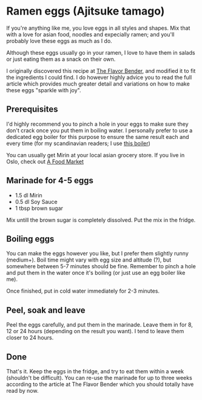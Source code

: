 

# Ramen eggs (Ajitsuke tamago)

If you're anything like me, you love eggs in all styles and shapes. Mix that with a love for asian food, noodles and expecially ramen; and you'll probably love these eggs as much as I do.

Although these eggs usually go in your ramen, I love to have them in salads or just eating them as a snack on their own.

I originally discovered this recipe at [The Flavor Bender](https://www.theflavorbender.com/ramen-eggs-ajitsuke-tamago/), and modified it to fit the ingredients I could find. I do however highly advice you to read the full article which provides much greater detail and variations on how to make these eggs "sparkle with joy". 

## Prerequisites
I'd highly recommend you to pinch a hole in your eggs to make sure they don't crack once you put them in boiling water. I personally prefer to use a dedicated egg boiler for this purpose to ensure the same result each and every time (for my scandinavian readers; I use [this boiler](https://www.obhnordica.no/matlaging/eggkokere/perfect-eggs))

You can usually get Mirin at your local asian grocery store. If you live in Oslo, check out [A Food Market](http://www.asianfood.no/)

## Marinade for 4-5 eggs

- 1.5 dl Mirin
- 0.5 dl Soy Sauce
- 1 tbsp brown sugar

Mix untill the brown sugar is completely dissolved. Put the mix in the fridge.

## Boiling eggs
You can make the eggs however you like, but I prefer them slightly runny (medium+). Boil time might vary with egg size and altitude (?), but somewhere between 5-7 minutes should be fine. Remember to pinch a hole and put them in the water once it's boiling (or just use an egg boiler like me).

Once finished, put in cold water immediately for 2-3 minutes. 

## Peel, soak and leave
Peel the eggs carefully, and put them in the marinade. Leave them in for 8, 12 or 24 hours (depending on the result you want). I tend to leave them closer to 24 hours.


## Done
That's it. Keep the eggs in the fridge, and try to eat them within a week (shouldn't be difficult). You can re-use the marinade for up to three weeks according to the article at The Flavor Bender which you should totally have read by now.









